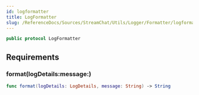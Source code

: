 ```yaml
---
id: logformatter 
title: LogFormatter
slug: /ReferenceDocs/Sources/StreamChat/Utils/Logger/Formatter/logformatter
---
```


``` swift
public protocol LogFormatter 
```

## Requirements

### format(logDetails:​message:​)

``` swift
func format(logDetails: LogDetails, message: String) -> String
```
